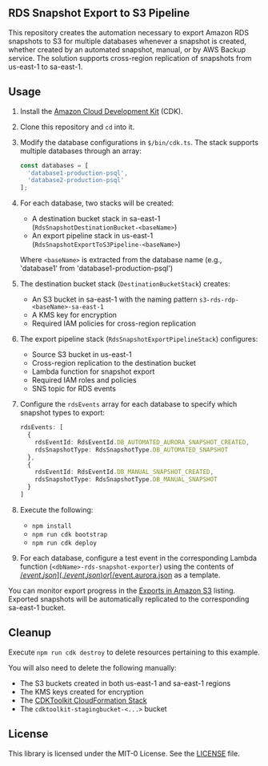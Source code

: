 ## RDS Snapshot Export to S3 Pipeline

This repository creates the automation necessary to export Amazon RDS snapshots to S3 for multiple databases whenever a snapshot is created, whether created by an automated snapshot, manual, or by AWS Backup service. The solution supports cross-region replication of snapshots from us-east-1 to sa-east-1.

## Usage

1. Install the [Amazon Cloud Development Kit](https://aws.amazon.com/cdk/) (CDK).
2. Clone this repository and `cd` into it.
3. Modify the database configurations in `$/bin/cdk.ts`. The stack supports multiple databases through an array:
    ```typescript
    const databases = [
      'database1-production-psql',
      'database2-production-psql'
    ];
    ```

4. For each database, two stacks will be created:
   * A destination bucket stack in sa-east-1 (`RdsSnapshotDestinationBucket-<baseName>`)
   * An export pipeline stack in us-east-1 (`RdsSnapshotExportToS3Pipeline-<baseName>`)

   Where `<baseName>` is extracted from the database name (e.g., 'database1' from 'database1-production-psql')

5. The destination bucket stack (`DestinationBucketStack`) creates:
   * An S3 bucket in sa-east-1 with the naming pattern `s3-rds-rdp-<baseName>-sa-east-1`
   * A KMS key for encryption
   * Required IAM policies for cross-region replication

6. The export pipeline stack (`RdsSnapshotExportPipelineStack`) configures:
   * Source S3 bucket in us-east-1
   * Cross-region replication to the destination bucket
   * Lambda function for snapshot export
   * Required IAM roles and policies
   * SNS topic for RDS events

7. Configure the `rdsEvents` array for each database to specify which snapshot types to export:
    ```typescript
    rdsEvents: [
      {
        rdsEventId: RdsEventId.DB_AUTOMATED_AURORA_SNAPSHOT_CREATED,
        rdsSnapshotType: RdsSnapshotType.DB_AUTOMATED_SNAPSHOT
      },
      {
        rdsEventId: RdsEventId.DB_MANUAL_SNAPSHOT_CREATED,
        rdsSnapshotType: RdsSnapshotType.DB_MANUAL_SNAPSHOT
      }
    ]
    ```

8. Execute the following:
    * `npm install`
    * `npm run cdk bootstrap`
    * `npm run cdk deploy`

9. For each database, configure a test event in the corresponding Lambda function (`<dbName>-rds-snapshot-exporter`) using the contents of [$/event.json](./event.json) or [$/event.aurora.json](./event.aurora.json) as a template.

You can monitor export progress in the [Exports in Amazon S3](https://console.aws.amazon.com/rds/home#snapshots-list:tab=exporttos3) listing. Exported snapshots will be automatically replicated to the corresponding sa-east-1 bucket.

## Cleanup

Execute `npm run cdk destroy` to delete resources pertaining to this example.

You will also need to delete the following manually:
   * The S3 buckets created in both us-east-1 and sa-east-1 regions
   * The KMS keys created for encryption
   * The [CDKToolkit CloudFormation Stack](https://console.aws.amazon.com/cloudformation/home#/stacks?filteringText=CDKToolkit)
   * The `cdktoolkit-stagingbucket-<...>` bucket

## License

This library is licensed under the MIT-0 License. See the [LICENSE](./LICENSE) file.
